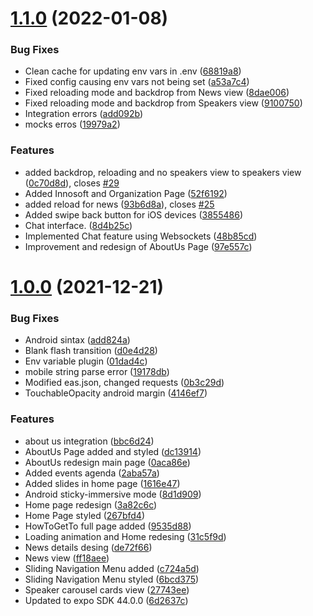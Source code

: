 # [1.1.0](https://github.com/Pingu-Developers/InnosoftApp/compare/v1.0.0...v1.1.0) (2022-01-08)


### Bug Fixes

* Clean cache for updating env vars in .env ([68819a8](https://github.com/Pingu-Developers/InnosoftApp/commit/68819a83aad08582355f3572c131b9bf7b1a606f))
* Fixed config causing env vars not being set ([a53a7c4](https://github.com/Pingu-Developers/InnosoftApp/commit/a53a7c4a54f07e2fc5c534a123a8857ed5c1a5fd))
* Fixed reloading mode and backdrop from News view ([8dae006](https://github.com/Pingu-Developers/InnosoftApp/commit/8dae006e83667c7c71b9575bdd2f8f8ed4c816c0))
* Fixed reloading mode and backdrop from Speakers view ([9100750](https://github.com/Pingu-Developers/InnosoftApp/commit/91007506fe835082e21deed2d516411c932cd086))
* Integration errors ([add092b](https://github.com/Pingu-Developers/InnosoftApp/commit/add092b677ca952106f2a8d2693d6fe91a8d8d64))
* mocks erros ([19979a2](https://github.com/Pingu-Developers/InnosoftApp/commit/19979a2c52e138eec7e9ac78ace88eebdd450630))


### Features

* added backdrop, reloading and no speakers view to speakers view ([0c70d8d](https://github.com/Pingu-Developers/InnosoftApp/commit/0c70d8d69b0aec21894caec3aa59b5d9df569e92)), closes [#29](https://github.com/Pingu-Developers/InnosoftApp/issues/29)
* Added Innosoft and Organization Page ([52f6192](https://github.com/Pingu-Developers/InnosoftApp/commit/52f61920f37017e155731a314ae483e2699907f3))
* added reload for news ([93b6d8a](https://github.com/Pingu-Developers/InnosoftApp/commit/93b6d8a7cedf36d9c493cf0d5ca2e6d9de1705ab)), closes [#25](https://github.com/Pingu-Developers/InnosoftApp/issues/25)
* Added swipe back button for iOS devices ([3855486](https://github.com/Pingu-Developers/InnosoftApp/commit/38554867b2663dbb3ff21de0b8c05892fb893f2d))
* Chat interface. ([8d4b25c](https://github.com/Pingu-Developers/InnosoftApp/commit/8d4b25c229fae2446e975949863e5b5125297665))
* Implemented Chat feature using Websockets ([48b85cd](https://github.com/Pingu-Developers/InnosoftApp/commit/48b85cdca189e091ce16428b475c784b074d3cc4))
* Improvement and redesign of AboutUs Page ([97e557c](https://github.com/Pingu-Developers/InnosoftApp/commit/97e557c060140ced0d7c48ee67d59839f6698bf7))



# [1.0.0](https://github.com/Pingu-Developers/InnosoftApp/compare/c724a5d7d534ccbac6187197fd0b7c7bbf492941...v1.0.0) (2021-12-21)


### Bug Fixes

* Android sintax ([add824a](https://github.com/Pingu-Developers/InnosoftApp/commit/add824accd949fb9b3ec60133c7d9615eb5bb130))
* Blank flash transition ([d0e4d28](https://github.com/Pingu-Developers/InnosoftApp/commit/d0e4d28d39173db28610eae75554891f09dfc20f))
* Env variable plugin ([01dad4c](https://github.com/Pingu-Developers/InnosoftApp/commit/01dad4c7c5f433055abd380dff0238b15054cdf8))
* mobile string parse error ([19178db](https://github.com/Pingu-Developers/InnosoftApp/commit/19178db6b0e81a1236507383851f8a104426db39))
* Modified eas.json, changed requests ([0b3c29d](https://github.com/Pingu-Developers/InnosoftApp/commit/0b3c29d217949e4bad1530303a3b185d40ca2964))
* TouchableOpacity android margin ([4146ef7](https://github.com/Pingu-Developers/InnosoftApp/commit/4146ef7837f41c71cc305b5c02b922501a428dee))


### Features

* about us integration ([bbc6d24](https://github.com/Pingu-Developers/InnosoftApp/commit/bbc6d24dfc9b4e5a737b8d38222ff530741754ee))
* AboutUs Page added and styled ([dc13914](https://github.com/Pingu-Developers/InnosoftApp/commit/dc1391497a10fa25fa9ab586304659ca70939f85))
* AboutUs redesign main page ([0aca86e](https://github.com/Pingu-Developers/InnosoftApp/commit/0aca86e49de39bda114519ce0862f3a2ad947fad))
* Added events agenda ([2aba57a](https://github.com/Pingu-Developers/InnosoftApp/commit/2aba57ab52b327537d92eadf26f870f52f9ddfde))
* Added slides in home page ([1616e47](https://github.com/Pingu-Developers/InnosoftApp/commit/1616e4791a31e63c06ce5a97c9bfc4eda52ec533))
* Android sticky-immersive mode ([8d1d909](https://github.com/Pingu-Developers/InnosoftApp/commit/8d1d909b76229f14033dd4d46dc42ba69bbe2ec3))
* Home page redesign ([3a82c6c](https://github.com/Pingu-Developers/InnosoftApp/commit/3a82c6cc2b02640eb0797c48e9acdbcb57760d1e))
* Home Page styled ([267bfd4](https://github.com/Pingu-Developers/InnosoftApp/commit/267bfd417bf0bc5cde703a05c698d9e40a82405e))
* HowToGetTo full page added ([9535d88](https://github.com/Pingu-Developers/InnosoftApp/commit/9535d88ddaefc06202e9c23d2a9694ec6152f940))
* Loading animation and Home redesing ([31c5f9d](https://github.com/Pingu-Developers/InnosoftApp/commit/31c5f9d7ed404dfb933a05f48dc668ac9d4775a8))
* News details desing ([de72f66](https://github.com/Pingu-Developers/InnosoftApp/commit/de72f66093a9cb4e297f7ab061387aef48680ef4))
* News view ([ff18aee](https://github.com/Pingu-Developers/InnosoftApp/commit/ff18aee5c668a00385097e6c8a48d47082a3d722))
* Sliding Navigation Menu added ([c724a5d](https://github.com/Pingu-Developers/InnosoftApp/commit/c724a5d7d534ccbac6187197fd0b7c7bbf492941))
* Sliding Navigation Menu styled ([6bcd375](https://github.com/Pingu-Developers/InnosoftApp/commit/6bcd37503a9c09f76655af4add909676bde744ce))
* Speaker carousel cards view ([27743ee](https://github.com/Pingu-Developers/InnosoftApp/commit/27743ee0db22398748b0e5173e5a1ae639590dad))
* Updated to expo SDK 44.0.0 ([6d2637c](https://github.com/Pingu-Developers/InnosoftApp/commit/6d2637c4178c22288a11b080e26f017aa453b292))



